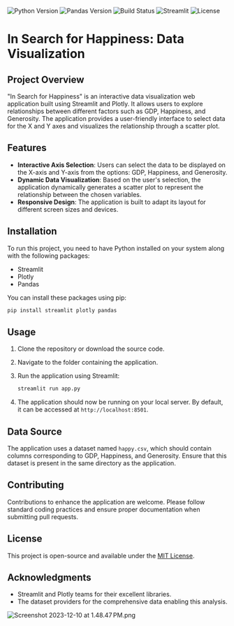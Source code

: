 ![Python Version](https://img.shields.io/badge/python-3.11-blue.svg)
![Pandas Version](https://img.shields.io/badge/pandas-2.1.4-blue.svg)
![Build Status](https://img.shields.io/badge/build-passing-brightgreen.svg)
![Streamlit](https://img.shields.io/badge/made%20with-Streamlit-orange.svg)
![License](https://img.shields.io/badge/license-MIT-green.svg)


# In Search for Happiness: Data Visualization 

## Project Overview

"In Search for Happiness" is an interactive data visualization web application built using Streamlit and Plotly. It allows users to explore relationships between different factors such as GDP, Happiness, and Generosity. The application provides a user-friendly interface to select data for the X and Y axes and visualizes the relationship through a scatter plot.

## Features

- **Interactive Axis Selection**: Users can select the data to be displayed on the X-axis and Y-axis from the options: GDP, Happiness, and Generosity.
- **Dynamic Data Visualization**: Based on the user's selection, the application dynamically generates a scatter plot to represent the relationship between the chosen variables.
- **Responsive Design**: The application is built to adapt its layout for different screen sizes and devices.

## Installation

To run this project, you need to have Python installed on your system along with the following packages:

- Streamlit
- Plotly
- Pandas

You can install these packages using pip:

```bash
pip install streamlit plotly pandas
```

## Usage

1. Clone the repository or download the source code.
2. Navigate to the folder containing the application.
3. Run the application using Streamlit:

   ```bash
   streamlit run app.py
   ```

4. The application should now be running on your local server. By default, it can be accessed at `http://localhost:8501`.

## Data Source

The application uses a dataset named `happy.csv`, which should contain columns corresponding to GDP, Happiness, and Generosity. Ensure that this dataset is present in the same directory as the application.

## Contributing

Contributions to enhance the application are welcome. Please follow standard coding practices and ensure proper documentation when submitting pull requests.

## License

This project is open-source and available under the [MIT License](LICENSE.md).

## Acknowledgments

- Streamlit and Plotly teams for their excellent libraries.
- The dataset providers for the comprehensive data enabling this analysis.


![Screenshot 2023-12-10 at 1.48.47 PM.png](..%2F..%2F..%2F..%2F..%2FDesktop%2FScreenshot%202023-12-10%20at%201.48.47%E2%80%AFPM.png)